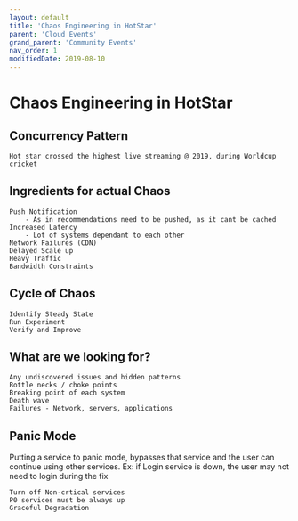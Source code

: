 ```yaml
---
layout: default
title: 'Chaos Engineering in HotStar'
parent: 'Cloud Events'
grand_parent: 'Community Events'
nav_order: 1
modifiedDate: 2019-08-10
---
```

# Chaos Engineering in HotStar

## Concurrency Pattern
    Hot star crossed the highest live streaming @ 2019, during Worldcup cricket

## Ingredients for actual Chaos
    Push Notification
        - As in recommendations need to be pushed, as it cant be cached
    Increased Latency
        - Lot of systems dependant to each other
    Network Failures (CDN)
    Delayed Scale up
    Heavy Traffic
    Bandwidth Constraints

## Cycle of Chaos
    Identify Steady State
    Run Experiment
    Verify and Improve

## What are we looking for?

    Any undiscovered issues and hidden patterns
    Bottle necks / choke points
    Breaking point of each system
    Death wave
    Failures - Network, servers, applications

## Panic Mode
Putting a service to panic mode, bypasses that service and the user can continue using other services.
Ex: if Login service is down, the user may not need to login during the fix

    Turn off Non-crtical services
    P0 services must be always up
    Graceful Degradation
